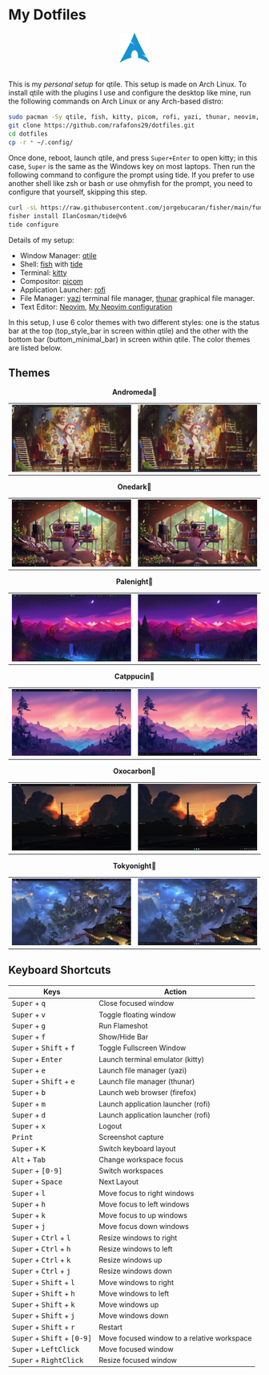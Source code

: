 # My Dotfiles

<div align = "center">
    <img width = "12%" src="./images/Arch-linux-logo.png">
</div> <br>

This is my _personal setup_ for qtile. This setup is made on Arch Linux.
To install qtile with the plugins I use and configure the desktop like mine, run the following commands on Arch Linux or any Arch-based distro:

```bash
sudo pacman -Sy qtile, fish, kitty, picom, rofi, yazi, thunar, neovim, networkmanager, pamac, xfce4-power-manager, numlockx, blueberry, volumeicon, lxappearance, waypaper, feh, fastfetch
git clone https://github.com/rafafons29/dotfiles.git
cd dotfiles 
cp -r * ~/.config/
```

Once done, reboot, launch qtile, and press `Super+Enter` to open kitty; in this case, `Super` is the same as the Windows key on most laptops. Then run the following command to configure the prompt using tide. If you prefer to use another shell like zsh or bash or use ohmyfish for the prompt, you need to configure that yourself, skipping this step.

```bash
curl -sL https://raw.githubusercontent.com/jorgebucaran/fisher/main/functions/fisher.fish | source && fisher install jorgebucaran/fisher
fisher install IlanCosman/tide@v6
tide configure
```

Details of my setup:

- Window Manager: [qtile](https://qtile.org/)
- Shell: [fish](https://fishshell.com/) with [tide](https://github.com/IlanCosman/tide)
- Terminal:  [kitty](https://sw.kovidgoyal.net/kitty/)
- Compositor: [picom](https://github.com/yshui/picom) 
- Application Launcher: [rofi](https://github.com/davatorium/rofi)
- File Manager: [yazi](https://yazi-rs.github.io/) terminal file manager, [thunar](https://docs.xfce.org/xfce/thunar/the-file-manager-window) graphical file manager.
- Text Editor: [Neovim](https://neovim.io/), [My Neovim configuration](https://github.com/rafafons29/nvim_config)

In this setup, I use 6 color themes with two different styles: one is the status bar at the top (top_style_bar in screen within qtile) and the other with the bottom bar (buttom_minimal_bar) in screen within qtile. The color themes are listed below.

##  Themes

<div align="center">
    <table align="center"><strong>Andromeda🎨</strong>
        <tr>
            <td><img src="./images/andromeda_t.jpg" alt="Andromeda Top"/></td>
            <td><img src="./images/andromeda_b.jpg" alt="Andromeda Bottom"/></td>
        </tr>
    </table>
    <table align="center"><strong>Onedark🎨</strong>
        <tr>
            <td><img src="./images/onedark_t.jpg" alt="Onedark Top"/></td>
            <td><img src="./images/onedark_b.jpg" alt="Onedark Bottom"/></td>
        </tr>
    </table>
    <table align="center"><strong>Palenight🎨</strong>
        <tr>
            <td><img src="./images/palenight_t.jpg" alt="Palenight Top"/></td>
            <td><img src="./images/palenight_b.jpg" alt="Palenight Bottom"/></td>
        </tr>
    </table>
    <table align="center"><strong>Catppucin🎨</strong>
        <tr>
            <td><img src="./images/catppucin_t.jpg" alt="Catppucin Top"/></td>
            <td><img src="./images/catppucin_b.jpg" alt="Catppucin Bottom"/></td>
        </tr>
    </table>
    <table align="center"><strong>Oxocarbon🎨</strong>
        <tr>
            <td><img src="./images/oxocarbon_t.jpg" alt="Oxocarbon Top"/></td>
            <td><img src="./images/oxocarbon_b.jpg" alt="Oxocarbon Bottom"/></td>
        </tr>
    </table>
    <table align="center"><strong>Tokyonight🎨</strong>
        <tr>
            <td><img src="./images/tokyonight_t.jpg" alt="Tokyonight Top"/></td>
            <td><img src="./images/tokyonight_b.jpg" alt="Tokyonight Bottom"/></td>
        </tr>
    </table>
</div>

## Keyboard Shortcuts

<div align="center">

| Keys                                                                        | Action                                      |
| --------------------------------------------------------------------------- | ------------------------------------------- |
| <kbd>Super</kbd> + <kbd>q</kbd>                                             | Close focused window                        |
| <kbd>Super</kbd> + <kbd>v</kbd>                                             | Toggle floating window                      |
| <kbd>Super</kbd> + <kbd>g</kbd>                                             | Run Flameshot                               |
| <kbd>Super</kbd> + <kbd>f</kbd>                                             | Show/Hide Bar                               |
| <kbd>Super</kbd> + <kbd>Shift</kbd> + <kbd>f</kbd>                          | Toggle Fullscreen Window                    |
| <kbd>Super</kbd> + <kbd>Enter</kbd>                                         | Launch terminal emulator (kitty)            |
| <kbd>Super</kbd> + <kbd>e</kbd>                                             | Launch file manager (yazi)                  |
| <kbd>Super</kbd> + <kbd>Shift</kbd> + <kbd>e</kbd>                          | Launch file manager (thunar)                |
| <kbd>Super</kbd> + <kbd>b</kbd>                                             | Launch web browser (firefox)                |
| <kbd>Super</kbd> + <kbd>m</kbd>                                             | Launch application launcher (rofi)          |
| <kbd>Super</kbd> + <kbd>d</kbd>                                             | Launch application launcher (rofi)          |
| <kbd>Super</kbd> + <kbd>x</kbd>                                             | Logout                                      |
| <kbd>Print</kbd>                                                            | Screenshot capture                          |
| <kbd>Super</kbd> + <kbd>K</kbd>                                             | Switch keyboard layout                      |
| <kbd>Alt</kbd> + <kbd>Tab</kbd>                                             | Change workspace focus                      |
| <kbd>Super</kbd> + <kbd>[0-9]</kbd>                                         | Switch workspaces                           |
| <kbd>Super</kbd> + <kbd>Space</kbd>                                         | Next Layout                                 |
| <kbd>Super</kbd> + <kbd>l</kbd>                                             | Move focus to right windows                 |
| <kbd>Super</kbd> + <kbd>h</kbd>                                             | Move focus to left windows                  |
| <kbd>Super</kbd> + <kbd>k</kbd>                                             | Move focus to up windows                    |
| <kbd>Super</kbd> + <kbd>j</kbd>                                             | Move focus down windows                     |
| <kbd>Super</kbd> + <kbd>Ctrl</kbd> + <kbd>l</kbd>                           | Resize windows to right                     |
| <kbd>Super</kbd> + <kbd>Ctrl</kbd> + <kbd>h</kbd>                           | Resize windows to left                      |
| <kbd>Super</kbd> + <kbd>Ctrl</kbd> + <kbd>k</kbd>                           | Resize windows up                           |
| <kbd>Super</kbd> + <kbd>Ctrl</kbd> + <kbd>j</kbd>                           | Resize windows down                         |
| <kbd>Super</kbd> + <kbd>Shift</kbd> + <kbd>l</kbd>                          | Move windows to right                       |
| <kbd>Super</kbd> + <kbd>Shift</kbd> + <kbd>h</kbd>                          | Move windows to left                        |
| <kbd>Super</kbd> + <kbd>Shift</kbd> + <kbd>k</kbd>                          | Move windows up                             |
| <kbd>Super</kbd> + <kbd>Shift</kbd> + <kbd>j</kbd>                          | Move windows down                           |
| <kbd>Super</kbd> + <kbd>Shift</kbd> + <kbd>r</kbd>                          | Restart                                     |
| <kbd>Super</kbd> + <kbd>Shift</kbd> + <kbd>[0-9]</kbd>                      | Move focused window to a relative workspace |
| <kbd>Super</kbd> + <kbd>LeftClick</kbd>                                     | Move focused window                         |
| <kbd>Super</kbd> + <kbd>RightClick</kbd>                                    | Resize focused window                       |

</div>
